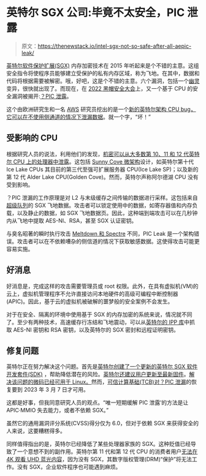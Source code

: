 # 英特尔 SGX 公司:毕竟不太安全，PIC 泄露

> 原文：<https://thenewstack.io/intel-sgx-not-so-safe-after-all-aepic-leak/>

[英特尔软件保护扩展(SGX)](https://www.intel.com/content/www/us/en/developer/tools/software-guard-extensions/overview.html) 内存加密技术在 2015 年听起来是个不错的主意。这组安全指令将使程序员能够建立受保护的私有内存区域，称为飞地。在其中，数据和代码将根据需要被解密。哦，好吧，这是个不错的主意。六个漏洞，包括一个[幽灵](https://github.com/lsds/spectre-attack-sgx)变异，很快就出现了。而现在，在 [2022 黑帽安全大会](https://www.blackhat.com/us-22/)上，又一个基于 CPU 的安全漏洞被揭开:[？PIC 泄露](https://aepicleak.com/)。

这个由欧洲研究生和一名 [AWS](https://aws.amazon.com/?utm_content=inline-mention) 研究员挖出的是一个[新的英特尔架构 CPU bug，它可以在不使用侧通道的情况下泄漏数据](https://blackhat.com/us-22/briefings/schedule/#architecturally-leaking-data-from-the-microarchitecture-26559)。就一个字，“坏！”

## 受影响的 CPU

根据研究人员的说法，利用他们的发现，[机密可以从大多数第 10、11 和 12 代英特尔 CPU 上的处理器中泄露](https://regmedia.co.uk/2022/08/08/aepicleak_paper.pdf)。这包括 [Sunny Cove 微架构](https://en.wikichip.org/wiki/intel/microarchitectures/sunny_cove)设计，如英特尔第十代 Ice Lake CPUs 其目前的第三代至强可扩展服务器 CPU(Ice Lake SP)；以及新的第 12 代 Alder Lake CPU(Golden Cove)。然而，英特尔声称阿尔德湖 CPU 没有受到影响。

？PIC 泄漏的工作原理是对 L2 与末级缓存之间传输的数据进行采样。这包括来自[超级队列](https://www.intel.com/content/www/us/en/homepage.html?ref=https://www.intel.com/content/www/us/en/develop/documentation/vtune-help/top/reference/cpu-metrics-reference/l3-bound/sq-full.html)的 SGX 飞地数据。攻击者可以锁定使用中的数据，如寄存器值和内存负载，以及静止的数据，如 SGX 飞地数据页。因此，这种端到端攻击可以在几秒钟内从飞地中提取 AES-NI、RSA，甚至 SGX 认证密钥。

与臭名昭著的瞬时执行攻击 [Meltdown 和 Spectre](https://spectreattack.com/) 不同，PIC Leak 是一个架构错误。攻击者可以在不依赖嘈杂的侧信道的情况下获取敏感数据。这使得攻击可能更容易实施。

## 好消息

好消息是，完成这样的攻击需要管理员或 root 权限。此外，在具有虚拟机(VM)的云上，虚拟机管理程序不允许直接访问本地硬件的高级可编程中断控制器(APIC)。因此，基于云的虚拟机被破解的噩梦般的安全案例不会发生。

对于在安全、隔离的环境中使用基于 SGX 的内存加密的系统来说，情况就不同了。至少有两种技术，高速缓存行冻结和飞地震动，可以从[英特尔的 IPP 库](https://www.intel.com/content/www/us/en/developer/tools/oneapi/ipp.html)中抓取 AES-NI 密钥和 RSA 密钥，以及英特尔的 SGX 密封和远程证明密钥。

## 修复问题

英特尔正在努力解决这个问题。首先是[英特尔创建了一个更新的英特尔 SGX 软件开发套件(SDK)](https://www.intel.com/content/www/us/en/developer/articles/technical/software-security-guidance/advisory-guidance/stale-data-read-from-xapic.html) ，帮助降低潜在的风险。[英特尔还建议用户更新至最新固件](https://www.intel.com/content/www/us/en/security-center/advisory/intel-sa-00657.html)。[解决该问题的微码已经可用于 Linux。](https://github.com/intel/Intel-Linux-Processor-Microcode-Data-Files)然而，[可信计算基础(TCB)对？PIC 泄漏](https://www.intel.com/content/www/us/en/developer/articles/technical/software-security-guidance/resources/intel-sgx-software-and-tcb-recovery-guidance.html#intel-sgx-tcb-recovery)的恢复要到 2023 年 3 月 7 日才可用。

这都是好事，但我同意研究人员的观点。“唯一短期缓解 PIC 泄露’的方法是让 APIC·MMIO 失去能力，或者不依赖 SGX。”

虽然它的通用漏洞评分系统(CVSS)得分仅为 6.0，但对于依赖 SGX 来获得安全的人来说，这要糟糕得多。

同样值得指出的是，英特尔已经降低了某些处理器家族的 SGX。这种贬值已经导致了一个意想不到的副作用。英特尔第 11 代和第 12 代 CPU 的消费者用户[无法在 4K 观看 UHD 蓝光内容](https://www.techspot.com/news/93006-intel-sgx-deprecation-impacts-drm-ultra-hd-blu.html)，因为没有 SGX，其数字版权管理(DRM)“保护”将无法工作。没有 SGX，企业软件程序也可能遇到麻烦。

<svg xmlns:xlink="http://www.w3.org/1999/xlink" viewBox="0 0 68 31" version="1.1"><title>Group</title> <desc>Created with Sketch.</desc></svg>